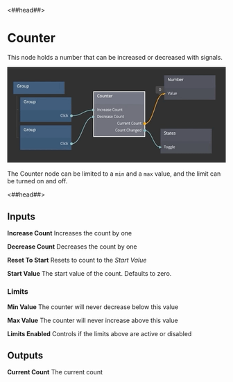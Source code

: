 <##head##>

# Counter

This node holds a <span class="ndl-data">number</span> that can be increased or decreased with <span class="ndl-signal">signals</span>.

![](counter.gif)

The Counter node can be limited to a `min` and a `max` value, and the limit can be turned on and off.

<##head##>

<div class = "node-inputs">

## Inputs

**Increase Count**
Increases the count by one

**Decrease Count**
Decreases the count by one

**Reset To Start**
Resets to count to the _Start Value_

**Start Value**
The start value of the count. Defaults to zero.

### Limits

**Min Value**
The counter will never decrease below this value

**Max Value**
The counter will never increase above this value

**Limits Enabled**
Controls if the limits above are active or disabled

</div>

<div class = "node-outputs">

## Outputs

**Current Count**
The current count

</div>
